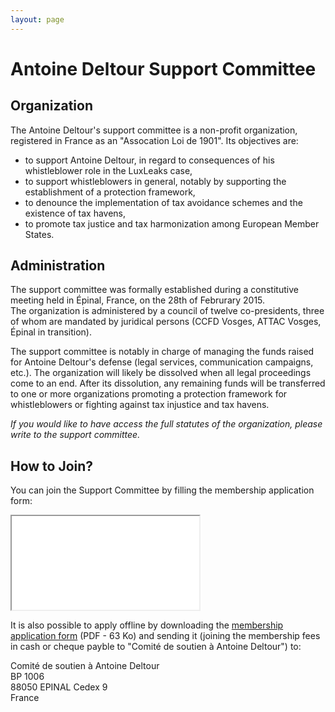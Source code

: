 ```yaml
---
layout: page
---
```

# Antoine&nbsp;Deltour Support Committee

## Organization

The Antoine Deltour's support committee is a non-profit organization, registered in France as an "Assocation Loi de 1901". Its objectives are:

 - to support Antoine Deltour, in regard to consequences of his whistleblower role in the LuxLeaks case,
 - to support whistleblowers in general, notably by supporting the establishment of a protection framework,
 - to denounce the implementation of tax avoidance schemes and the existence of tax havens,
 - to promote tax justice and tax harmonization among European Member States.

## Administration

The support committee was formally established during a constitutive meeting held in Épinal, France, on the 28th of Februrary 2015.  
The organization is administered by a council of twelve co-presidents, three of whom are mandated by juridical persons (CCFD Vosges, ATTAC Vosges, Épinal in transition).

The support committee is notably in charge of managing the funds raised for Antoine Deltour's defense (legal services, communication campaigns, etc.). The organization will likely be dissolved when all legal proceedings come to an end. After its dissolution, any remaining funds will be transferred to one or more organizations promoting a protection framework for whistleblowers or fighting against tax injustice and tax havens.

_If you would like to have access the full statutes of the organization, please write to the support committee._

## How to Join?

You can join the Support Committee by filling the membership application form:

<iframe id="haWidget" src="//www.helloasso.com/widgets/izi_adhesion.aspx?beneficiaire=comite-de-soutien-a-antoine-deltour&campagne=adhesion-au-comite-de-soutien-d-antoine-deltour&color=%2370c24a&lang=en" onload="scroll(0,0);" class="helloasso"></iframe> 

It is also possible to apply offline by downloading the [membership application form](/docs/asso/application-form.pdf) (PDF <i class="fa fa-file-pdf-o"></i> - 63 Ko) and sending it (joining the membership fees in cash or cheque payble to "Comité de soutien à Antoine Deltour") to:

Comité de soutien à Antoine Deltour  
BP 1006  
88050 EPINAL Cedex 9  
France

